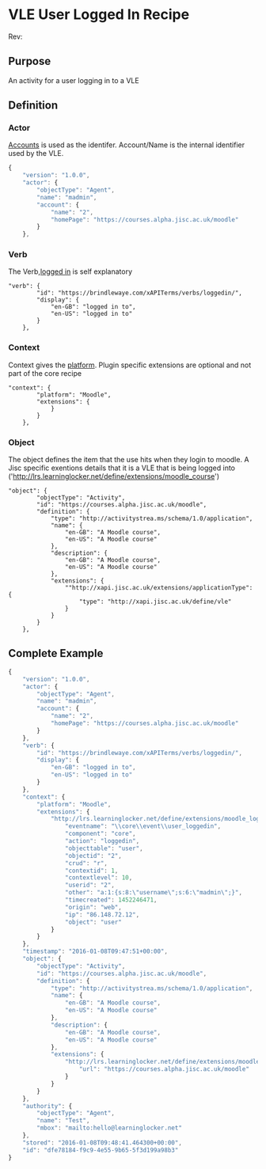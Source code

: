 # VLE User Logged In Recipe
Rev:

## Purpose
An activity for a user logging in to a VLE
## Definition
### Actor

[Accounts](common_statements.md#actor.account) is used as the identifer.  Account/Name is the internal identifier used by the VLE.
``` Javascript
{
    "version": "1.0.0",
    "actor": {
        "objectType": "Agent",
        "name": "madmin",
        "account": {
            "name": "2",
            "homePage": "https://courses.alpha.jisc.ac.uk/moodle"
        }
    },
```

### Verb

The Verb,[logged in](vocabulary.md#verbs) is self explanatory

``` 
"verb": {
        "id": "https://brindlewaye.com/xAPITerms/verbs/loggedin/",
        "display": {
            "en-GB": "logged in to",
            "en-US": "logged in to"
        }
    },
``` 
### Context

Context gives the [platform](common_statements.md#context.platform).  Plugin specific extensions are optional and not part of the core recipe

```
"context": {
        "platform": "Moodle",
        "extensions": {
            }
        }
    },
```
### Object

The object defines the item that the use hits when they login to moodle.  A Jisc specific exentions details that it is a VLE that is being logged into ('http://lrs.learninglocker.net/define/extensions/moodle_course') 
```
"object": {
        "objectType": "Activity",
        "id": "https://courses.alpha.jisc.ac.uk/moodle",
        "definition": {
            "type": "http://activitystrea.ms/schema/1.0/application",
            "name": {
                "en-GB": "A Moodle course",
                "en-US": "A Moodle course"
            },
            "description": {
                "en-GB": "A Moodle course",
                "en-US": "A Moodle course"
            },
            "extensions": {
                ""http://xapi.jisc.ac.uk/extensions/applicationType": {
                    "type": "http://xapi.jisc.ac.uk/define/vle"
                }
            }
        }
    },
```

## Complete Example

``` javascript
{
    "version": "1.0.0",
    "actor": {
        "objectType": "Agent",
        "name": "madmin",
        "account": {
            "name": "2",
            "homePage": "https://courses.alpha.jisc.ac.uk/moodle"
        }
    },
    "verb": {
        "id": "https://brindlewaye.com/xAPITerms/verbs/loggedin/",
        "display": {
            "en-GB": "logged in to",
            "en-US": "logged in to"
        }
    },
    "context": {
        "platform": "Moodle",
        "extensions": {
            "http://lrs.learninglocker.net/define/extensions/moodle_logstore_standard_log": {
                "eventname": "\\core\\event\\user_loggedin",
                "component": "core",
                "action": "loggedin",
                "objecttable": "user",
                "objectid": "2",
                "crud": "r",
                "contextid": 1,
                "contextlevel": 10,
                "userid": "2",
                "other": "a:1:{s:8:\"username\";s:6:\"madmin\";}",
                "timecreated": 1452246471,
                "origin": "web",
                "ip": "86.148.72.12",
                "object": "user"
            }
        }
    },
    "timestamp": "2016-01-08T09:47:51+00:00",
    "object": {
        "objectType": "Activity",
        "id": "https://courses.alpha.jisc.ac.uk/moodle",
        "definition": {
            "type": "http://activitystrea.ms/schema/1.0/application",
            "name": {
                "en-GB": "A Moodle course",
                "en-US": "A Moodle course"
            },
            "description": {
                "en-GB": "A Moodle course",
                "en-US": "A Moodle course"
            },
            "extensions": {
                "http://lrs.learninglocker.net/define/extensions/moodle_course": {
                    "url": "https://courses.alpha.jisc.ac.uk/moodle"
                }
            }
        }
    },
    "authority": {
        "objectType": "Agent",
        "name": "Test",
        "mbox": "mailto:hello@learninglocker.net"
    },
    "stored": "2016-01-08T09:48:41.464300+00:00",
    "id": "dfe78184-f9c9-4e55-9b65-5f3d199a98b3"
}
```
